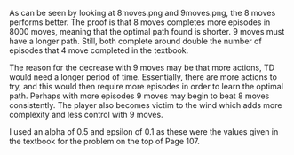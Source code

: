 As can be seen by looking at 8moves.png and 9moves.png, the 8 moves performs better. The proof is that 8 moves completes more episodes in 8000 moves, meaning that the optimal path found is shorter. 9 moves must have a longer path. Still, both complete around double the number of episodes that 4 move completed in the textbook.

The reason for the decrease with 9 moves may be that more actions, TD would need a longer period of time. Essentially, there are more actions to try, and this would then require more episodes in order to learn the optimal path. Perhaps with more episodes 9 moves may begin to beat 8 moves consistently. The player  also becomes victim to the wind which adds more complexity and less control with 9 moves.

I used an alpha of 0.5 and epsilon of 0.1 as these were the values given in the textbook for the problem on the top of Page 107.